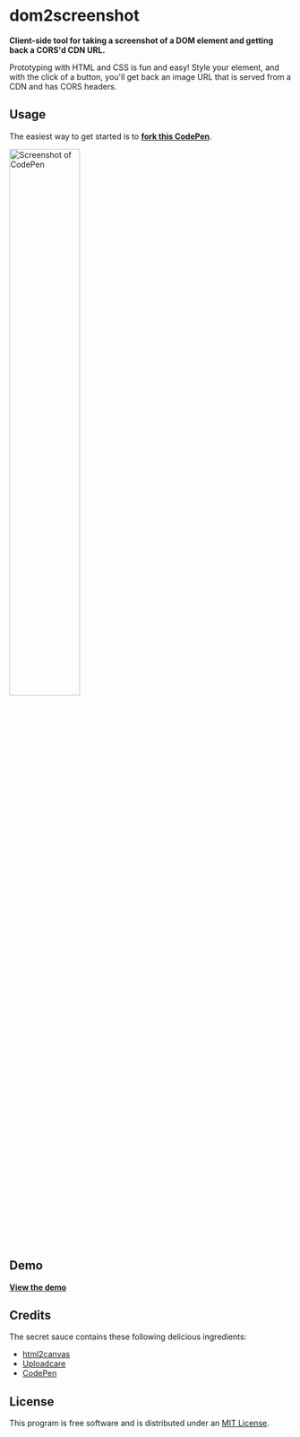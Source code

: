 # dom2screenshot

__Client-side tool for taking a screenshot of a DOM element and getting back a CORS'd CDN URL.__

Prototyping with HTML and CSS is fun and easy! Style your element, and with the click of a button, you'll get back an image URL that is served from a CDN and has CORS headers.


## Usage

The easiest way to get started is to __[fork this CodePen](http://codepen.io/cvan/pen/xZYKqO/left?editors=1100)__.

[<img width="50%" alt="Screenshot of CodePen" src="https://cloud.githubusercontent.com/assets/203725/12505736/66226206-c09e-11e5-89fe-eb44e1feb7dc.png">](http://codepen.io/cvan/pen/xZYKqO/left?editors=1100)


## Demo

__[View the demo](http://cvan.io/dom2screenshot/)__


## Credits

The secret sauce contains these following delicious ingredients:

* [html2canvas](https://github.com/niklasvh/html2canvas)
* [Uploadcare](https://uploadcare.com/)
* [CodePen](http://codepen.io/)


## License

This program is free software and is distributed under an [MIT License](LICENSE).

